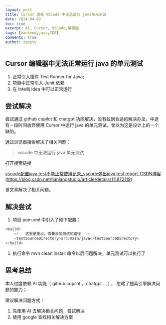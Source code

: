 ```yaml
---
layout: post
title: Cursor 或者 VSCode 中无法运行 java单元测试
date: 2024-04-02
toc: true
excerpt: AI, Cursor, VSCode,编辑器
tags: [backend,java,IDE]
comments: true
author: zempty
---
```


## Cursor 编辑器中无法正常运行 java 的单元测试

1. 正常引入插件 Test Runner for Java;
2. 项目中正常引入 Junit 依赖
3. 在 Intellij idea 中可以正常运行

## 尝试解决

尝试通过 github copilot 和 chatgpt 功能解决，没有找到合适的解决办法，中途有一段时间放弃使用 Cursor 中运行 java 的单元测试，曾以为这是设计上的一个缺陷。

通过浏览器搜索解决了相关问题：

> vscode 中无法运行 java 单元测试

打开搜索链接 

[vscode配置java test不能正常使用记录_vscode弹出java test report-CSDN博客]()(https://blog.csdn.net/tianlangstudio/article/details/111872119)

该文章解决了相关问题。

## 解决尝试

1. 项目 pom.xml 中引入了如下配置：
```java
<build>
    <!-- 这里是重点，需要添加测试的路径 -->
    <testSourceDirectory>src/main/java</testSourceDirectory>
</build>
```

1. 执行命令 mvn clean install 命令以后问题解决，单元测试可以执行了

## 思考总结

本人过度依赖 AI 功能（ github copilot ，chatgpt ….) ， 忽略了搜索引擎解决问题的能力；

建议解决问题方式：

1. 先使用 AI 去解决相关问题，尝试解决
2. 使用 google 查找相关解决方案

